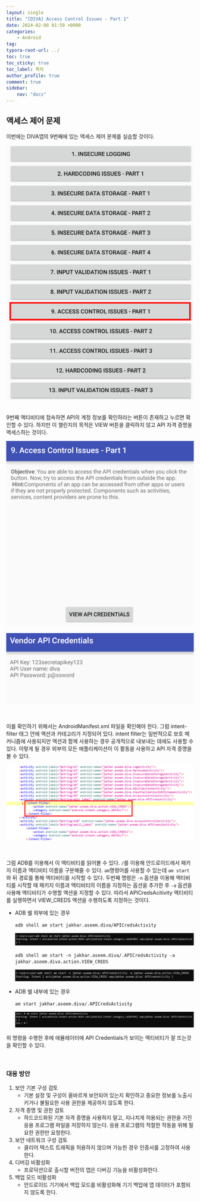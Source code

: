 ```yaml
---
layout: single
title: "[DIVA] Access Control Issues - Part 1"
date: 2024-02-08 01:59 +0900
categories: 
    - Android
tag: 
typora-root-url: ../
toc: true
toc_sticky: true
toc_label: 목차
author_profile: true
comment: true
sidebar:
    nav: "docs"
---
```


## 액세스 제어 문제

이번에는 DIVA앱의 9번째에 있는 액세스 제어 문제를 실습할 것이다. 

![image-20240208020129589](/images/2024-02-08-diva-access-control1/image-20240208020129589.png)

<br>
9번째 액티비티에 접속하면 API의 계정 정보를 확인하라는 버튼이 존재하고 누르면 확인할 수 있다. 하지만 이 챌린지의 목적은 VIEW 버튼을 클릭하지 않고 API 자격 증명을 액세스하는 것이다.

![image-20240208020221329](/images/2024-02-08-diva-access-control1/image-20240208020221329.png)

![image-20240208020236839](/images/2024-02-08-diva-access-control1/image-20240208020236839.png)

<br>

이를 확인하기 위해서는 AndroidManifest.xml 파일을 확인해야 한다. 그럼 intent-filter 태그 안에 액션과 카테고리가 지정되어 있다. intent filter는 일반적으로 보호 메커니즘에 사용되지만 액션과 함께 사용하는 경우 공개적으로 내보내는 데에도 사용할 수 있다. 이렇게 될 경우 외부의 모든 애플리케이션이 이 활동을 사용하고 API 자격 증명을 볼 수 있다. 

![image-20240208022203204](/images/2024-02-08-diva-access-control1/image-20240208022203204.png)

<br>

그럼 ADB를 이용해서 이 액티비티를 읽어볼 수 있다. `/`를 이용해 안드로이드에서 패키지 이름과 액티비티 이름을 구분해줄 수 있다. `am`명령어를 사용할 수 있는데 `am start`와 뒤 경로를 통해 액티비티를 시작할 수 있다.  두번째 명령은 `-n` 옵션을 이용해 액티비티를 시작할 때 패키지 이름과 액티비티의 이름을 지정하는 옵션을 추가한 후 `-a` 옵션을 사용해 액티비티가 수행할 액션을 지정할 수 있다. 따라서 APICredsAcitivity 액티비티를 실행하면서 VIEW_CREDS 액션을 수행하도록 지정하는 것이다.

- ADB 쉘 외부에 있는 경우

  `adb shell am start jakhar.aseem.diva/APICredsActivity`

  ![image-20240208023119434](/images/2024-02-08-diva-access-control1/image-20240208023119434.png)

  `adb shell am start -n jakhar.aseem.diva/.APICredsActivity -a jakhar.aseem.diva.action.VIEW_CREDS`

  ![image-20240208023233731](/images/2024-02-08-diva-access-control1/image-20240208023233731.png)

- ADB 쉘 내부에 있는 경우

  `am start jakhar.aseem.diva/.APICredsActivity`

  ![image-20240208022845965](/images/2024-02-08-diva-access-control1/image-20240208022845965.png)

위 명령을 수행한 후에 에뮬레이터에 API Credentials가 보이는 액티비티가 잘 뜨는것을 확인할 수 있다.

<br>

### 대응 방안

1. 보안 기본 구성 검토
   - 기본 설정 및 구성이 올바르게 보안되어 있는지 확인하고 중요한 정보를 노출시키거나 불필요한 사용 권한을 제공하지 않도록 한다.
2. 자격 증명 및 권한 검토
   - 하드코드화된 기본 자격 증명을 사용하지 말고, 지나치게 허용되는 권한을 가진 응용 프로그램 파일을 저장하지 않는다. 응용 프로그램의 적절한 작동을 위해 필요한 권한만 요청한다.
3. 보안 네트워크 구성 검토
   - 클리어 텍스트 트래픽을 허용하지 않으며 가능한 경우 인증서를 고정하여 사용한다.
4. 디버깅 비활성화
   - 프로덕션으로 출시할 버전의 앱은 디버깅 기능을 비활성화한다.
5. 백업 모드 비활성화
   - 안드로이드 기기에서 백업 모드를 비활성화해 기기 백업에 앱 데이터가 포함되지 않도록 한다.